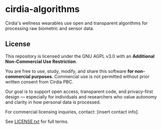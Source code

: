 # cirdia-algorithms
Cirdia's wellness wearables use open and transparent algorithms for processing raw biometric and sensor data.

## License

This repository is licensed under the GNU AGPL v3.0 with an **Additional Non-Commercial Use Restriction**.

You are free to use, study, modify, and share this software **for non-commercial purposes**. Commercial use is not permitted without prior written consent from Cirdia PBC.

Our goal is to support open access, transparent code, and privacy-first design — especially for individuals and researchers who value autonomy and clarity in how personal data is processed.

For commercial licensing inquiries, contact: [insert contact info].

See [LICENSE.txt](./LICENSE.txt) for full terms.
